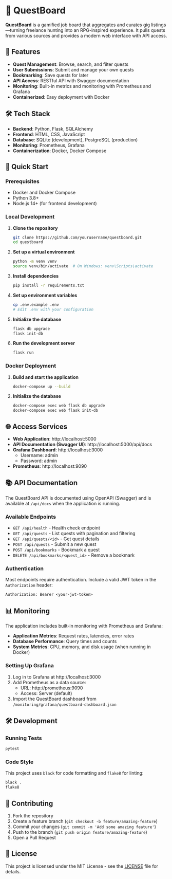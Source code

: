# 🧭 QuestBoard

**QuestBoard** is a gamified job board that aggregates and curates gig listings—turning freelance hunting into an RPG-inspired experience. It pulls quests from various sources and provides a modern web interface with API access.

## 🚀 Features

- **Quest Management**: Browse, search, and filter quests
- **User Submissions**: Submit and manage your own quests
- **Bookmarking**: Save quests for later
- **API Access**: RESTful API with Swagger documentation
- **Monitoring**: Built-in metrics and monitoring with Prometheus and Grafana
- **Containerized**: Easy deployment with Docker

## 🛠 Tech Stack

- **Backend**: Python, Flask, SQLAlchemy
- **Frontend**: HTML, CSS, JavaScript
- **Database**: SQLite (development), PostgreSQL (production)
- **Monitoring**: Prometheus, Grafana
- **Containerization**: Docker, Docker Compose

## 🚀 Quick Start

### Prerequisites

- Docker and Docker Compose
- Python 3.8+
- Node.js 14+ (for frontend development)

### Local Development

1. **Clone the repository**
   ```bash
   git clone https://github.com/yourusername/questboard.git
   cd questboard
   ```

2. **Set up a virtual environment**
   ```bash
   python -m venv venv
   source venv/bin/activate  # On Windows: venv\Scripts\activate
   ```

3. **Install dependencies**
   ```bash
   pip install -r requirements.txt
   ```

4. **Set up environment variables**
   ```bash
   cp .env.example .env
   # Edit .env with your configuration
   ```

5. **Initialize the database**
   ```bash
   flask db upgrade
   flask init-db
   ```

6. **Run the development server**
   ```bash
   flask run
   ```

### Docker Deployment

1. **Build and start the application**
   ```bash
   docker-compose up --build
   ```

2. **Initialize the database**
   ```bash
   docker-compose exec web flask db upgrade
   docker-compose exec web flask init-db
   ```

## 🌐 Access Services

- **Web Application**: http://localhost:5000
- **API Documentation (Swagger UI)**: http://localhost:5000/api/docs
- **Grafana Dashboard**: http://localhost:3000
  - Username: admin
  - Password: admin
- **Prometheus**: http://localhost:9090

## 📚 API Documentation

The QuestBoard API is documented using OpenAPI (Swagger) and is available at `/api/docs` when the application is running.

### Available Endpoints

- `GET /api/health` - Health check endpoint
- `GET /api/quests` - List quests with pagination and filtering
- `GET /api/quests/<id>` - Get quest details
- `POST /api/quests` - Submit a new quest
- `POST /api/bookmarks` - Bookmark a quest
- `DELETE /api/bookmarks/<quest_id>` - Remove a bookmark

### Authentication

Most endpoints require authentication. Include a valid JWT token in the `Authorization` header:
```
Authorization: Bearer <your-jwt-token>
```

## 📊 Monitoring

The application includes built-in monitoring with Prometheus and Grafana:

- **Application Metrics**: Request rates, latencies, error rates
- **Database Performance**: Query times and counts
- **System Metrics**: CPU, memory, and disk usage (when running in Docker)

### Setting Up Grafana

1. Log in to Grafana at http://localhost:3000
2. Add Prometheus as a data source:
   - URL: http://prometheus:9090
   - Access: Server (default)
3. Import the QuestBoard dashboard from `/monitoring/grafana/questboard-dashboard.json`

## 🛠 Development

### Running Tests

```bash
pytest
```

### Code Style

This project uses `black` for code formatting and `flake8` for linting:

```bash
black .
flake8
```

## 🤝 Contributing

1. Fork the repository
2. Create a feature branch (`git checkout -b feature/amazing-feature`)
3. Commit your changes (`git commit -m 'Add some amazing feature'`)
4. Push to the branch (`git push origin feature/amazing-feature`)
5. Open a Pull Request

## 📄 License

This project is licensed under the MIT License - see the [LICENSE](LICENSE) file for details.
